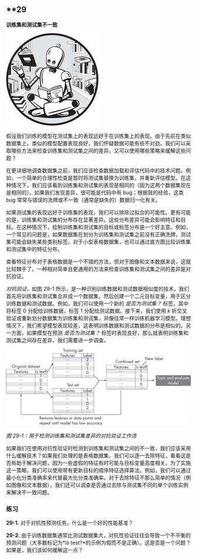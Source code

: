 ## **29

**训练集和测试集不一致**

![Image](img/common.jpg)

假设我们训练的模型在测试集上的表现远好于在训练集上的表现。由于先前在类似数据集上，类似的模型配置表现良好，我们怀疑数据可能有些不对劲。我们可以采取哪些方法来检查训练集和测试集之间的差异，又可以使用哪些策略来缓解这些问题？

在更详细地调查数据集之前，我们应该检查数据加载和评估代码中的技术问题。例如，一个简单的合理性检查是暂时将测试集替换为训练集，并重新评估模型。在这种情况下，我们应该看到训练集和测试集的表现是相同的（因为这两个数据集现在是相同的）。如果我们发现差异，很可能是代码中有 bug；根据我的经验，这类 bug 常常与错误的洗牌或不一致（通常是缺失的）数据归一化有关。

如果测试集的表现远好于训练集的表现，我们可以排除过拟合的可能性。更有可能的是，训练集和测试集的分布存在显著差异。这些分布差异可能会影响特征和目标。在这种情况下，绘制训练集和测试集的目标或标签分布是一个好主意。例如，一个常见的问题是，如果数据集在划分为训练集和测试集之前没有正确洗牌，测试集可能会缺失某些类别标签。对于小型表格数据集，也可以通过直方图比较训练集和测试集中的特征分布。

查看特征分布对于表格数据是一个不错的方法，但对于图像和文本数据来说，这就比较棘手了。一种相对简单且更通用的方法来检查训练集和测试集之间的差异是对抗验证。

*对抗验证*，如图 29-1 所示，是一种识别训练数据和测试数据相似度的技术。我们首先将训练集和测试集合并成一个数据集，然后创建一个二元目标变量，用于区分训练数据和测试数据。例如，我们可以使用一个新的 *是否为测试集？* 标签，其中将标签 0 分配给训练数据，标签 1 分配给测试数据。接下来，我们使用 *k* 折交叉验证或重新划分数据集为训练集和测试集，并像往常一样训练机器学习模型。理想情况下，我们希望模型表现较差，这表明训练数据和测试数据的分布是相似的。另一方面，如果模型在预测 *是否为测试集？* 标签时表现良好，那么就表明训练集和测试集之间存在差异，我们需要进一步调查。

![Image](img/29fig01.jpg)

*图 29-1：用于检测训练集和测试集差异的对抗验证工作流*

如果我们在使用对抗性验证时检测到训练集和测试集之间的不一致，我们应该采用什么缓解技术？如果我们处理的是表格数据集，我们可以逐一去除特征，看看这是否有助于解决问题，因为一些虚假的特征有时可能与目标变量高度相关。为了实施这一策略，我们可以使用带有更新目标的顺序特征选择算法。例如，我们可以通过最小化分类准确率来代替最大化分类准确率。对于去除特征不那么简单的情况（例如图像和文本数据），我们还可以调查是否通过去除与测试集不同的单个训练实例来解决不一致问题。

### **练习**

**29-1.** 对于对抗性预测任务，什么是一个好的性能基准？

**29-2.** 由于训练数据集通常比测试数据集大，对抗性验证往往会导致一个不平衡的预测问题（大多数标记为*Is test?*的示例为假而不是正确）。这是否是一个问题？如果是，我们该如何缓解这一点？
